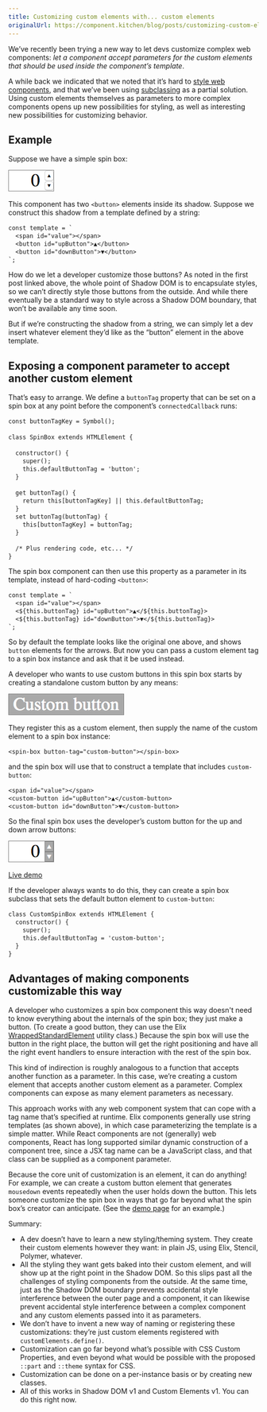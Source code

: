 ```yaml
---
title: Customizing custom elements with... custom elements
originalUrl: https://component.kitchen/blog/posts/customizing-custom-elements-with-custom-elements
---
```


We’ve recently been trying a new way to let devs customize complex web components: _let a component accept parameters for the custom elements that should be used inside the component’s template_.

A while back we indicated that we noted that it’s hard to [style web components](https://component.kitchen/blog/posts/styling-is-critical-to-web-component-reuse-but-may-prove-difficult-in-practice), and that we’ve been using [subclassing](https://component.kitchen/blog/posts/our-current-best-answer-for-styling-reusable-components-subclassing) as a partial solution. Using custom elements themselves as parameters to more complex components opens up new possibilities for styling, as well as interesting new possibilities for customizing behavior.

## Example

Suppose we have a simple spin box:

<img src="/images/ck/Spin Box.png">

This component has two `<button>` elements inside its shadow. Suppose we construct this shadow from a template defined by a string:

```
const template = `
  <span id="value"></span>
  <button id="upButton">▲</button>
  <button id="downButton">▼</button>
`;
```

How do we let a developer customize those buttons? As noted in the first post linked above, the whole point of Shadow DOM is to encapsulate styles, so we can’t directly style those buttons from the outside. And while there eventually be a standard way to style across a Shadow DOM boundary, that won’t be available any time soon.

But if we’re constructing the shadow from a string, we can simply let a dev insert whatever element they’d like as the “button” element in the above template.

## Exposing a component parameter to accept another custom element

That’s easy to arrange. We define a `buttonTag` property that can be set on a spin box at any point before the component’s `connectedCallback` runs:

```
const buttonTagKey = Symbol();

class SpinBox extends HTMLElement {

  constructor() {
    super();
    this.defaultButtonTag = 'button';
  }

  get buttonTag() {
    return this[buttonTagKey] || this.defaultButtonTag;
  }
  set buttonTag(buttonTag) {
    this[buttonTagKey] = buttonTag;
  }

  /* Plus rendering code, etc... */
}
```

The spin box component can then use this property as a parameter in its template, instead of hard-coding `<button>`:

```
const template = `
  <span id="value"></span>
  <${this.buttonTag} id="upButton">▲</${this.buttonTag}>
  <${this.buttonTag} id="downButton">▼</${this.buttonTag}>
`;
```

So by default the template looks like the original one above, and shows `button` elements for the arrows. But now you can pass a custom element tag to a spin box instance and ask that it be used instead.

A developer who wants to use custom buttons in this spin box starts by creating a standalone custom button by any means:

<img src="/images/ck/Custom Button.png">

They register this as a custom element, then supply the name of the custom element to a spin box instance:

```
<spin-box button-tag="custom-button"></spin-box>
```

and the spin box will use that to construct a template that includes `custom-button`:

```
<span id="value"></span>
<custom-button id="upButton">▲</custom-button>
<custom-button id="downButton">▼</custom-button>
```

So the final spin box uses the developer’s custom button for the up and down arrow buttons:

<img src="/images/ck/Spin Box Custom.png">

[Live demo](http://jsbin.com/dikile/edit?html,output)

If the developer always wants to do this, they can create a spin box subclass that sets the default button element to `custom-button`:

```
class CustomSpinBox extends HTMLElement {
  constructor() {
    super();
    this.defaultButtonTag = 'custom-button';
  }
}
```

## Advantages of making components customizable this way

A developer who customizes a spin box component this way doesn't need to know everything about the internals of the spin box; they just make a button. (To create a good button, they can use the Elix [WrappedStandardElement](https://component.kitchen/elix/WrappedStandardElement) utility class.) Because the spin box will use the button in the right place, the button will get the right positioning and have all the right event handlers to ensure interaction with the rest of the spin box.

This kind of indirection is roughly analogous to a function that accepts another function as a parameter. In this case, we’re creating a custom element that accepts another custom element as a parameter. Complex components can expose as many element parameters as necessary.

This approach works with any web component system that can cope with a tag name that’s specified at runtime. Elix components generally use string templates (as shown above), in which case parameterizing the template is a simple matter. While React components are not (generally) web components, React has long supported similar dynamic construction of a component tree, since a JSX tag name can be a JavaScript class, and that class can be supplied as a component parameter.

Because the core unit of customization is an element, it can do anything! For example, we can create a custom button element that generates `mousedown` events repeatedly when the user holds down the button. This lets someone customize the spin box in ways that go far beyond what the spin box’s creator can anticipate. (See the [demo page](http://jsbin.com/dikile/edit?html,output) for an example.)

Summary:

- A dev doesn’t have to learn a new styling/theming system. They create their custom elements however they want: in plain JS, using Elix, Stencil, Polymer, whatever.
- All the styling they want gets baked into their custom element, and will show up at the right point in the Shadow DOM. So this slips past all the challenges of styling components from the outside. At the same time, just as the Shadow DOM boundary prevents accidental style interference between the outer page and a component, it can likewise prevent accidental style interference between a complex component and any custom elements passed into it as parameters.
- We don’t have to invent a new way of naming or registering these customizations: they’re just custom elements registered with `customElements.define()`.
- Customization can go far beyond what’s possible with CSS Custom Properties, and even beyond what would be possible with the proposed `::part` and `::theme` syntax for CSS.
- Customization can be done on a per-instance basis or by creating new classes.
- All of this works in Shadow DOM v1 and Custom Elements v1. You can do this right now.
